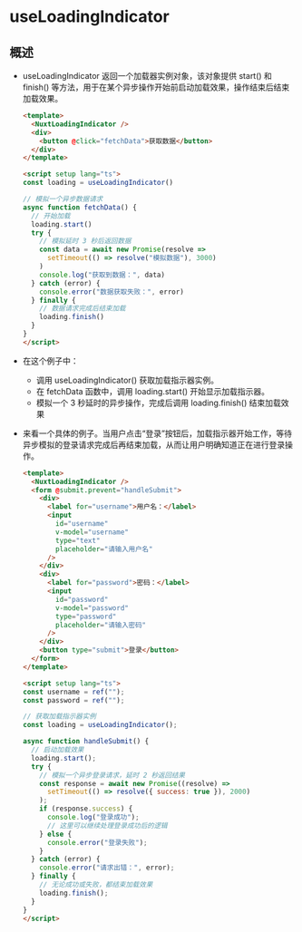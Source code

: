 # useLoadingIndicator

## 概述

+ useLoadingIndicator 返回一个加载器实例对象，该对象提供 start() 和 finish() 等方法，用于在某个异步操作开始前启动加载效果，操作结束后结束加载效果。

  ```html
  <template>
    <NuxtLoadingIndicator />
    <div>
      <button @click="fetchData">获取数据</button>
    </div>
  </template>

  <script setup lang="ts">
  const loading = useLoadingIndicator()

  // 模拟一个异步数据请求
  async function fetchData() {
    // 开始加载
    loading.start()
    try {
      // 模拟延时 3 秒后返回数据
      const data = await new Promise(resolve =>
        setTimeout(() => resolve("模拟数据"), 3000)
      )
      console.log("获取到数据：", data)
    } catch (error) {
      console.error("数据获取失败：", error)
    } finally {
      // 数据请求完成后结束加载
      loading.finish()
    }
  }
  </script>
  ```

+ 在这个例子中：

  + 调用 useLoadingIndicator() 获取加载指示器实例。
  + 在 fetchData 函数中，调用 loading.start() 开始显示加载指示器。
  + 模拟一个 3 秒延时的异步操作，完成后调用 loading.finish() 结束加载效果

+ 来看一个具体的例子。当用户点击“登录”按钮后，加载指示器开始工作，等待异步模拟的登录请求完成后再结束加载，从而让用户明确知道正在进行登录操作。

  ```html
  <template>
    <NuxtLoadingIndicator />
    <form @submit.prevent="handleSubmit">
      <div>
        <label for="username">用户名：</label>
        <input
          id="username"
          v-model="username"
          type="text"
          placeholder="请输入用户名"
        />
      </div>
      <div>
        <label for="password">密码：</label>
        <input
          id="password"
          v-model="password"
          type="password"
          placeholder="请输入密码"
        />
      </div>
      <button type="submit">登录</button>
    </form>
  </template>

  <script setup lang="ts">
  const username = ref("");
  const password = ref("");

  // 获取加载指示器实例
  const loading = useLoadingIndicator();

  async function handleSubmit() {
    // 启动加载效果
    loading.start();
    try {
      // 模拟一个异步登录请求，延时 2 秒返回结果
      const response = await new Promise((resolve) =>
        setTimeout(() => resolve({ success: true }), 2000)
      );
      if (response.success) {
        console.log("登录成功");
        // 这里可以继续处理登录成功后的逻辑
      } else {
        console.error("登录失败");
      }
    } catch (error) {
      console.error("请求出错：", error);
    } finally {
      // 无论成功或失败，都结束加载效果
      loading.finish();
    }
  }
  </script>
  ```
